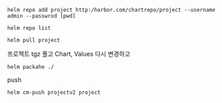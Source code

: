 ```
helm repo add project http:/harbor.com/chartrepo/project --username admin --passwrod [pwd]
```

```
helm repo list
```


```
helm pull project
```

프로젝트 tgz 풀고 Chart, Values 다시 변경하고

```
helm packahe ./
```

push

```
helm cm-push projectv2 project
```
